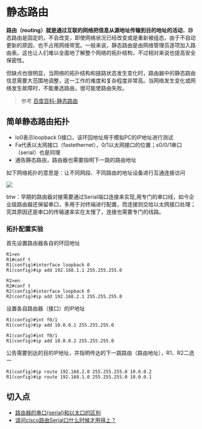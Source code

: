 # 静态路由

**路由（routing）就是通过互联的网络把信息从源地址传输到目的地址的活动**，静态路由是固定的，不会改变，即使网络状况已经改变或是重新被组态，由于不自动更新的原因，也不占用网络带宽。一般来说，静态路由是由网络管理员逐项加入路由表。这也让人们难以全面地了解整个网络的拓扑结构，不过相对来说也提高安全保密性。

但缺点也很明显，当网络的拓扑结构和链路状态发生变化时，路由器中的静态路由信息需要大范围地调整，这一工作的难度和复杂程度非常高。当网络发生变化或网络发生故障时，不能重选路由，很可能使路由失败。

> 参考 [百度百科-静态路由](https://baike.baidu.com/item/%E9%9D%99%E6%80%81%E8%B7%AF%E7%94%B1)

## 简单静态路由拓扑

* lo0表示loopback 0接口，该环回地址用于模拟PC的IP地址进行测试
* Fa代表以太网接口（fastethernet），0/1以太网接口的位置；s0/0/1串口（serial）也是同理
* 通告静态路由，路由器也需要指明下一跳的路由地址

如下网络拓扑的意思是：让不同网段、不同路由的地址设备进行互通连接访问

![](https://i.postimg.cc/nhR4HD3F/2019-10-15-100252.png)

btw：早期的路由器对接需要通过Serial端口连接来实现,用专门的串口线，如今企业级路由器还保留串口，多用于对终端进行配置，而连接则交给以太网接口处理；究其原因还是串口的传输速率实在太慢了，连接也需要专门的线路。

### 拓扑配置实验

首先设置路由器各自的环回地址

```ios
R1>en
R1#conf t
R1(config)#interface loopback 0
R1(config)#ip add 192.168.1.1 255.255.255.0
```

```ios
R2>en
R2#conf t
R2(config)#interface loopback 0
R2(config)#ip add 192.168.2.1 255.255.255.0
```

设置各自路由器（接口）的IP地址


```ios
R1(config)#int f0/1
R1(config)#ip add 10.0.0.1 255.255.255.0
```

```ios
R1(config)#int f0/1
R1(config)#ip add 10.0.0.2 255.255.255.0
```

公告需要到达的目的IP地址，并指明传达的下一跳路由（路由地址），R1、R2二选一


```ios
R1(config)#ip route 192.168.2.0 255.255.255.0 10.0.0.2
R1(config)#ip route 192.168.1.0 255.255.255.0 10.0.0.1
```



## 切入点

* [路由器的串口(serial)和以太口的区别](https://zhidao.baidu.com/question/90495384.html)
* [ 请问cisco路由Serial口什么时候才用得上？](https://bbs.51cto.com/thread-1415728-1-1.html)

